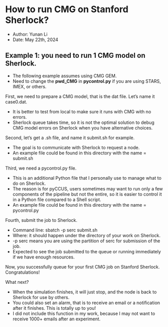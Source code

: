 # How to run CMG on Stanford Sherlock?

- Author: Yunan Li
- Date: May 22th, 2024

## Example 1: you need to run 1 CMG model on Sherlock.

- The following example assumes using CMG GEM.
- Need to change the **pwd_CMG** in **pycontrol.py** if you are using STARS, IMEX, or others.

First, we need to prepare a CMG model, that is the dat file. Let’s name it case0.dat. 
- It is better to test from local to make sure it runs with CMG with no errors.
- Sherlock queue takes time, so it is not the optimal solution to debug CMG model errors on Sherlock when you have alternative choices.

Second, let’s get a .sh file, and name it submit.sh for example. 
- The goal is to communicate with Sherlock to request a node.
- An example file could be found in this directory with the name = submit.sh

Third, we need a pycontrol.py file. 
- This is an additional Python file that I personally use to manage what to do on Sherlock.
- The reason is for pyCCUS, users sometimes may want to run only a few components of the pipeline but not the entire, so it is easier to control it in a Python file compared to a Shell script.
- An example file could be found in this directory with the name = pycontrol.py

Fourth, submit the job to Sherlock. 
- Command line: sbatch -p serc submit.sh 
- Where: it should happen under the directory of your work on Sherlock.
- -p serc means you are using the partition of serc for submission of the job.
- Expected to see the job submitted to the queue or running immediately if we have enough resources. 

Now, you successfully queue for your first CMG job on Stanford Sherlock. Congratulations!

What next?

- When the simulation finishes, it will just stop, and the node is back to Sherlock for use by others.
- You could also set an alarm, that is to receive an email or a notification after it finishes. This is totally up to you!
- I did not include this function in my work, because I may not want to receive 1000+ emails after an experiment. 
